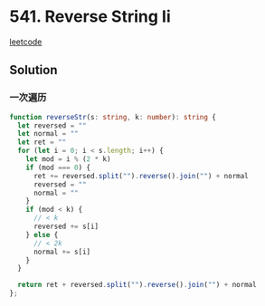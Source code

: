 # 541. Reverse String Ii

[leetcode](https://leetcode-cn.com/problems/reverse-string-ii/)

## Solution

### 一次遍历

```ts
function reverseStr(s: string, k: number): string {
  let reversed = ""
  let normal = ""
  let ret = ""
  for (let i = 0; i < s.length; i++) {
    let mod = i % (2 * k)
    if (mod === 0) {
      ret += reversed.split("").reverse().join("") + normal
      reversed = ""
      normal = ""
    }
    if (mod < k) {
      // < k
      reversed += s[i]
    } else {
      // < 2k
      normal += s[i]
    }
  }

  return ret + reversed.split("").reverse().join("") + normal
};

```

###